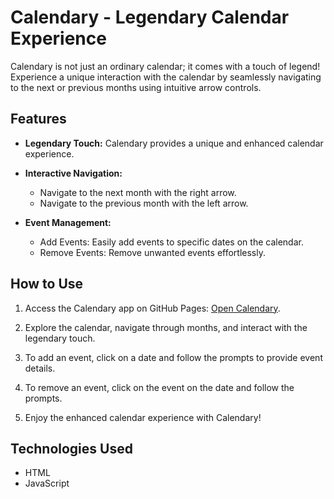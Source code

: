 # Calendary - Legendary Calendar Experience

Calendary is not just an ordinary calendar; it comes with a touch of legend! Experience a unique interaction with the calendar by seamlessly navigating to the next or previous months using intuitive arrow controls.

## Features

- **Legendary Touch:** Calendary provides a unique and enhanced calendar experience.
  
- **Interactive Navigation:**
  - Navigate to the next month with the right arrow.
  - Navigate to the previous month with the left arrow.

- **Event Management:**
  - Add Events: Easily add events to specific dates on the calendar.
  - Remove Events: Remove unwanted events effortlessly.

## How to Use

1. Access the Calendary app on GitHub Pages: [Open Calendary](https://yosefyan.github.io/calendary).

2. Explore the calendar, navigate through months, and interact with the legendary touch.

3. To add an event, click on a date and follow the prompts to provide event details.

4. To remove an event, click on the event on the date and follow the prompts.

5. Enjoy the enhanced calendar experience with Calendary!

## Technologies Used

- HTML
- JavaScript

